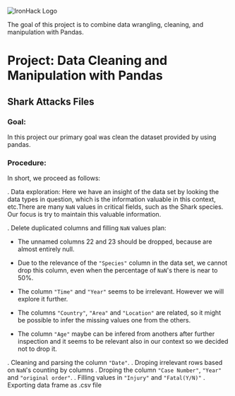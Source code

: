 
![IronHack Logo](https://s3-eu-west-1.amazonaws.com/ih-materials/uploads/upload_d5c5793015fec3be28a63c4fa3dd4d55.png)

The goal of this project is to combine data wrangling, cleaning, and manipulation with Pandas.


# Project: Data Cleaning and Manipulation with Pandas

## Shark Attacks Files

### Goal:

In this project our primary goal was clean the dataset provided by using pandas. 

### Procedure:

In short, we proceed as follows:

. Data exploration: Here we have an insight of the data set by looking the data types in question, which is the information valuable in this context, etc.There are many ```NaN``` values in critical fields, such as the Shark species. Our focus is try to maintain this valuable information.

. Delete duplicated columns and filling ```NaN``` values plan:

* The unnamed columns 22 and 23 should be dropped, because are almost entirely null.

* Due to the relevance of the ```"Species"``` column in the data set, we cannot drop this column, even when the percentage of ```NaN```'s there is near to 50%.

* The column ```"Time"``` and ```"Year"``` seems to be irrelevant. However we will explore it further.

* The columns ```"Country"```, ```"Area"``` and ```"Location"``` are related, so it might be possible to infer the missing values one from the others.

* The column ```"Age"``` maybe can be infered from anothers after further inspection and it seems to be relevant also in our context so we decided not to drop it.

. Cleaning and parsing the column ```"Date"```.
. Droping irrelevant rows based on ```NaN```'s counting by columns
. Droping the column ```"Case Number"```, ```"Year"``` and ```"original order"```.
. Filling values in ```"Injury"``` and ```"Fatal(Y/N)"``` 
. Exporting data frame as .csv file 


